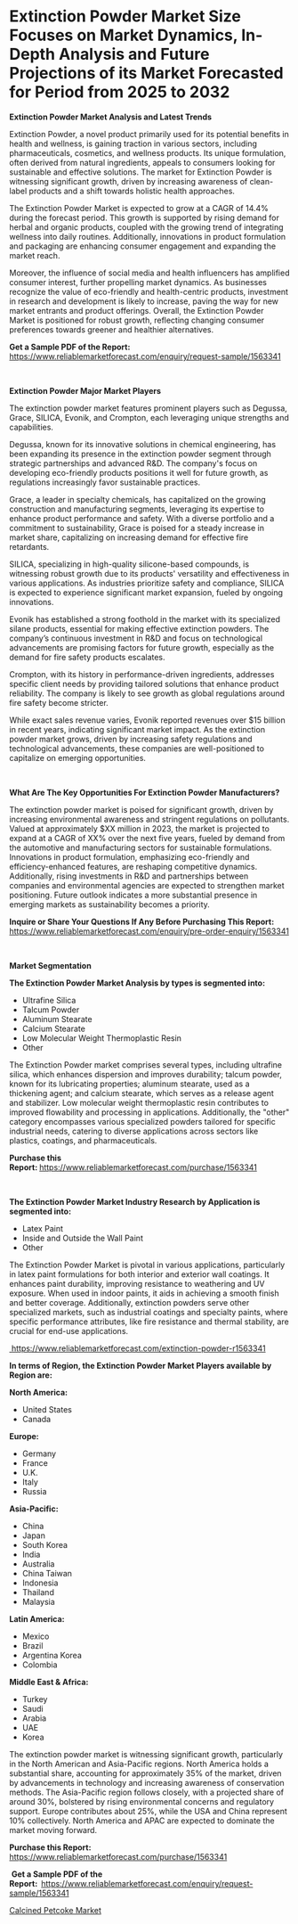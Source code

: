 <p><h1>Extinction Powder Market Size Focuses on Market Dynamics, In-Depth Analysis and Future Projections of its Market Forecasted for Period from 2025 to 2032</h1></p><p><strong>Extinction Powder Market Analysis and Latest Trends</strong></p>
<p><p>Extinction Powder, a novel product primarily used for its potential benefits in health and wellness, is gaining traction in various sectors, including pharmaceuticals, cosmetics, and wellness products. Its unique formulation, often derived from natural ingredients, appeals to consumers looking for sustainable and effective solutions. The market for Extinction Powder is witnessing significant growth, driven by increasing awareness of clean-label products and a shift towards holistic health approaches.</p><p>The Extinction Powder Market is expected to grow at a CAGR of 14.4% during the forecast period. This growth is supported by rising demand for herbal and organic products, coupled with the growing trend of integrating wellness into daily routines. Additionally, innovations in product formulation and packaging are enhancing consumer engagement and expanding the market reach. </p><p>Moreover, the influence of social media and health influencers has amplified consumer interest, further propelling market dynamics. As businesses recognize the value of eco-friendly and health-centric products, investment in research and development is likely to increase, paving the way for new market entrants and product offerings. Overall, the Extinction Powder Market is positioned for robust growth, reflecting changing consumer preferences towards greener and healthier alternatives.</p></p>
<p><strong>Get a Sample PDF of the Report:&nbsp;</strong> <a href="https://www.reliablemarketforecast.com/enquiry/request-sample/1563341?utm_campaign=2237&utm_medium=2&utm_source=Github&utm_content=ia&utm_term=30012025&utm_id=extinction-powder">https://www.reliablemarketforecast.com/enquiry/request-sample/1563341</a></p>
<p>&nbsp;</p>
<p><strong>Extinction Powder Major Market Players</strong></p>
<p><p>The extinction powder market features prominent players such as Degussa, Grace, SILICA, Evonik, and Crompton, each leveraging unique strengths and capabilities. </p><p>Degussa, known for its innovative solutions in chemical engineering, has been expanding its presence in the extinction powder segment through strategic partnerships and advanced R&D. The company's focus on developing eco-friendly products positions it well for future growth, as regulations increasingly favor sustainable practices.</p><p>Grace, a leader in specialty chemicals, has capitalized on the growing construction and manufacturing segments, leveraging its expertise to enhance product performance and safety. With a diverse portfolio and a commitment to sustainability, Grace is poised for a steady increase in market share, capitalizing on increasing demand for effective fire retardants.</p><p>SILICA, specializing in high-quality silicone-based compounds, is witnessing robust growth due to its products' versatility and effectiveness in various applications. As industries prioritize safety and compliance, SILICA is expected to experience significant market expansion, fueled by ongoing innovations.</p><p>Evonik has established a strong foothold in the market with its specialized silane products, essential for making effective extinction powders. The company’s continuous investment in R&D and focus on technological advancements are promising factors for future growth, especially as the demand for fire safety products escalates.</p><p>Crompton, with its history in performance-driven ingredients, addresses specific client needs by providing tailored solutions that enhance product reliability. The company is likely to see growth as global regulations around fire safety become stricter.</p><p>While exact sales revenue varies, Evonik reported revenues over $15 billion in recent years, indicating significant market impact. As the extinction powder market grows, driven by increasing safety regulations and technological advancements, these companies are well-positioned to capitalize on emerging opportunities.</p></p>
<p>&nbsp;</p>
<p><strong>What Are The Key Opportunities For Extinction Powder Manufacturers?</strong></p>
<p><p>The extinction powder market is poised for significant growth, driven by increasing environmental awareness and stringent regulations on pollutants. Valued at approximately $XX million in 2023, the market is projected to expand at a CAGR of XX% over the next five years, fueled by demand from the automotive and manufacturing sectors for sustainable formulations. Innovations in product formulation, emphasizing eco-friendly and efficiency-enhanced features, are reshaping competitive dynamics. Additionally, rising investments in R&D and partnerships between companies and environmental agencies are expected to strengthen market positioning. Future outlook indicates a more substantial presence in emerging markets as sustainability becomes a priority.</p></p>
<p><strong>Inquire or Share Your Questions If Any Before Purchasing This Report:</strong> <a href="https://www.reliablemarketforecast.com/enquiry/pre-order-enquiry/1563341?utm_campaign=2237&utm_medium=2&utm_source=Github&utm_content=ia&utm_term=30012025&utm_id=extinction-powder">https://www.reliablemarketforecast.com/enquiry/pre-order-enquiry/1563341</a></p>
<p>&nbsp;</p>
<p><strong>Market Segmentation</strong></p>
<p><strong>The Extinction Powder Market Analysis by types is segmented into:</strong></p>
<p><ul><li>Ultrafine Silica</li><li>Talcum Powder</li><li>Aluminum Stearate</li><li>Calcium Stearate</li><li>Low Molecular Weight Thermoplastic Resin</li><li>Other</li></ul></p>
<p><p>The Extinction Powder market comprises several types, including ultrafine silica, which enhances dispersion and improves durability; talcum powder, known for its lubricating properties; aluminum stearate, used as a thickening agent; and calcium stearate, which serves as a release agent and stabilizer. Low molecular weight thermoplastic resin contributes to improved flowability and processing in applications. Additionally, the "other" category encompasses various specialized powders tailored for specific industrial needs, catering to diverse applications across sectors like plastics, coatings, and pharmaceuticals.</p></p>
<p><strong>Purchase this Report:&nbsp;</strong><a href="https://www.reliablemarketforecast.com/purchase/1563341?utm_campaign=2237&utm_medium=2&utm_source=Github&utm_content=ia&utm_term=30012025&utm_id=extinction-powder">https://www.reliablemarketforecast.com/purchase/1563341</a></p>
<p>&nbsp;</p>
<p><strong>The Extinction Powder Market Industry Research by Application is segmented into:</strong></p>
<p><ul><li>Latex Paint</li><li>Inside and Outside the Wall Paint</li><li>Other</li></ul></p>
<p><p>The Extinction Powder Market is pivotal in various applications, particularly in latex paint formulations for both interior and exterior wall coatings. It enhances paint durability, improving resistance to weathering and UV exposure. When used in indoor paints, it aids in achieving a smooth finish and better coverage. Additionally, extinction powders serve other specialized markets, such as industrial coatings and specialty paints, where specific performance attributes, like fire resistance and thermal stability, are crucial for end-use applications.</p></p>
<p><a href="https://www.reliablemarketforecast.com/extinction-powder-r1563341?utm_campaign=2237&utm_medium=2&utm_source=Github&utm_content=ia&utm_term=30012025&utm_id=extinction-powder">&nbsp;https://www.reliablemarketforecast.com/extinction-powder-r1563341</a></p>
<p><strong>In terms of Region, the Extinction Powder Market Players available by Region are:</strong></p>
<p>
    <p> <strong> North America: </strong>
        <ul>
            <li>United States</li>
            <li>Canada</li>
        </ul>
        </p> 
    <p> <strong> Europe: </strong>
        <ul>
            <li>Germany</li>
            <li>France</li>
            <li>U.K.</li>
            <li>Italy</li>
            <li>Russia</li>
        </ul>
        </p> 
    <p> <strong> Asia-Pacific: </strong>
        <ul>
            <li>China</li>
            <li>Japan</li>
            <li>South Korea</li>
            <li>India</li>
            <li>Australia</li>
            <li>China Taiwan</li>
            <li>Indonesia</li>
            <li>Thailand</li>
            <li>Malaysia</li>
        </ul>
        </p> 
    <p> <strong> Latin America: </strong>
        <ul>
            <li>Mexico</li>
            <li>Brazil</li>
            <li>Argentina Korea</li>
            <li>Colombia</li>
        </ul>
        </p> 
    <p> <strong> Middle East & Africa: </strong>
        <ul>
            <li>Turkey</li>
            <li>Saudi</li>
            <li>Arabia</li>
            <li>UAE</li>
            <li>Korea</li>
        </ul>
    </p>
    </p>
<p><p>The extinction powder market is witnessing significant growth, particularly in the North American and Asia-Pacific regions. North America holds a substantial share, accounting for approximately 35% of the market, driven by advancements in technology and increasing awareness of conservation methods. The Asia-Pacific region follows closely, with a projected share of around 30%, bolstered by rising environmental concerns and regulatory support. Europe contributes about 25%, while the USA and China represent 10% collectively. North America and APAC are expected to dominate the market moving forward.</p></p>
<p><strong>Purchase this Report: </strong><a href="https://www.reliablemarketforecast.com/purchase/1563341?utm_campaign=2237&utm_medium=2&utm_source=Github&utm_content=ia&utm_term=30012025&utm_id=extinction-powder">https://www.reliablemarketforecast.com/purchase/1563341</a></p>
<p>&nbsp;<strong>Get a Sample PDF of the Report:&nbsp;&nbsp;</strong><a href="https://www.reliablemarketforecast.com/enquiry/request-sample/1563341?utm_campaign=2237&utm_medium=2&utm_source=Github&utm_content=ia&utm_term=30012025&utm_id=extinction-powder">https://www.reliablemarketforecast.com/enquiry/request-sample/1563341</a></p>
<p><strong></strong></p>
<p><p><a href="https://github.com/aiexisaliwan/Market-Research-Report-List-1/blob/main/calcined-petcoke-market.md?utm_campaign=2237&utm_medium=2&utm_source=Github&utm_content=ia&utm_term=30012025&utm_id=extinction-powder">Calcined Petcoke Market</a></p></p>